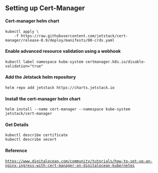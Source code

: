 ## Setting up Cert-Manager
#### Cert-manager helm chart
```
kubectl apply \
    -f https://raw.githubusercontent.com/jetstack/cert-manager/release-0.9/deploy/manifests/00-crds.yaml
```
#### Enable advanced resource validation using a webhook
```
kubectl label namespace kube-system certmanager.k8s.io/disable-validation="true"
```
#### Add the Jetstack helm repository
```
helm repo add jetstack https://charts.jetstack.io
```
#### Install the cert-manager helm chart
```
helm install --name cert-manager --namespace kube-system jetstack/cert-manager
```
#### Get Details
```
kubectl describe certificate
kubectl describe secert
```
#### Reference
[`https://www.digitalocean.com/community/tutorials/how-to-set-up-an-nginx-ingress-with-cert-manager-on-digitalocean-kubernetes`](https://www.digitalocean.com/community/tutorials/how-to-set-up-an-nginx-ingress-with-cert-manager-on-digitalocean-kubernetes)
